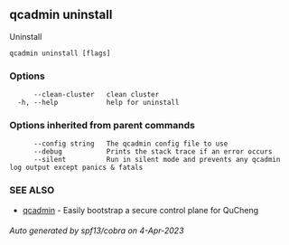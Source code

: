 ## qcadmin uninstall

Uninstall

```
qcadmin uninstall [flags]
```

### Options

```
      --clean-cluster   clean cluster
  -h, --help            help for uninstall
```

### Options inherited from parent commands

```
      --config string   The qcadmin config file to use
      --debug           Prints the stack trace if an error occurs
      --silent          Run in silent mode and prevents any qcadmin log output except panics & fatals
```

### SEE ALSO

* [qcadmin](qcadmin.md)	 - Easily bootstrap a secure control plane for QuCheng

###### Auto generated by spf13/cobra on 4-Apr-2023
